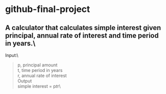 # github-final-project

## A calculator that calculates simple interest given principal, annual rate of interest and time period in years.\
Input:\
>   p, principal amount\
>   t, time period in years\
>   r, annual rate of interest\
Output\
>   simple interest = p*t*r\
